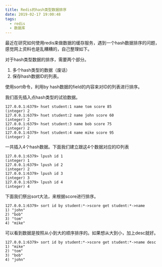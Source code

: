 ```yaml
---
title: Redis的hash类型数据排序
date: 2019-02-17 19:00:48
tags: 
  - redis
  - 数据库
---
```

最近在研究如何使用redis来做数据的缓存服务，遇到一个hash数据排序的问题，感觉网上资料也是乱糟糟的，自己整理如下。

对于hash类型数据的排序，需要两个部分。

1. 多个hash类型的数据（废话）
2. 保存hash数据ID的列表。

使用sort命令，利用by hash数据的field的内容来对ID的列表进行排序。

我们首先插入点hash类型的试验数据。
```
127.0.0.1:6379> hset student:1 name tom score 85
(integer) 2
127.0.0.1:6379> hset student:2 name john score 60
(integer) 2
127.0.0.1:6379> hset student:3 name bob score 75
(integer) 2
127.0.0.1:6379> hset student:4 name mike score 95
(integer) 2
```
一共插入4个hash数据。下面我们建立跟这4个数据对应的ID列表
```
127.0.0.1:6379> lpush id 1
(integer) 1
127.0.0.1:6379> lpush id 2
(integer) 2
127.0.0.1:6379> lpush id 3
(integer) 3
127.0.0.1:6379> lpush id 4
(integer) 4
```
下面我们祭出sort大法，来根据score进行排序。
```
127.0.0.1:6379> sort id by student:*->score get student:*->name
1) "john"
2) "bob"
3) "tom"
4) "mike"
```
可以看到数据是按照从小到大的顺序排序的。如果想从大到小，加上desc就好。
```
127.0.0.1:6379> sort id by student:*->score get student:*->name desc
1) "mike"
2) "tom"
3) "bob"
4) "john"
```




